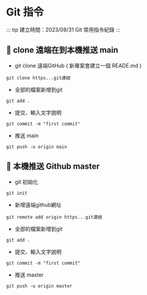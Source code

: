 # Git 指令

::: tip 建立時間：2023/08/31
Git 常用指令紀錄
:::

## :pushpin: clone 遠端在到本機推送 main

- git clone 遠端GitHub ( 新專案會建立一個 READE.md )

``` shell
git clone https...git連結
```

- 全部的檔案新增到git
``` shell
git add .
```

- 提交、輸入文字說明
``` shell
git commit -m "first commit"
```

- 推送 main
``` shell
git push -u origin main
```

## :pushpin: 本機推送 Github master

- git 初始化

``` shell
git init  
```

- 新增遠端github網址
``` shell
git remote add origin https...git連結
```

- 全部的檔案新增到git
``` shell
git add .
```

- 提交、輸入文字說明
``` shell
git commit -m "first commit"
```

- 推送 master
``` shell
git push -u origin master
```
